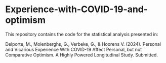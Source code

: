 # Experience-with-COVID-19-and-optimism

This repository contains the code for the statistical analysis presented in:

Delporte, M., Molenberghs, G., Verbeke, G., & Hoorens V. (2024). Personal and Vicarious Experience With COVID-19 Affect Personal, but not Comparative Optimism.
A Highly Powered Longitudinal Study. Submitted. 
